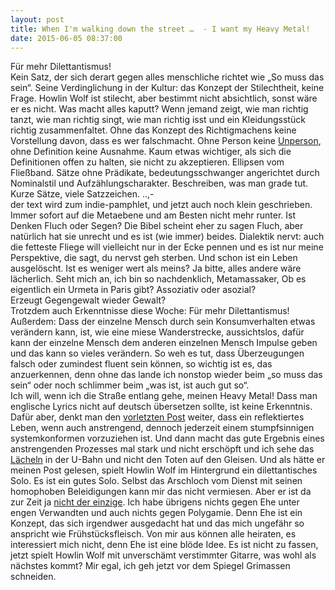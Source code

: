 ```yaml
---
layout: post
title: When I'm walking down the street …  - I want my Heavy Metal!
date: 2015-06-05 08:37:00
---
```


Für mehr Dilettantismus!<br>
Kein Satz, der sich derart gegen alles menschliche richtet wie „So muss das sein“. Seine Verdinglichung in der Kultur: das Konzept der Stilechtheit, keine Frage. Howlin Wolf ist stilecht, aber bestimmt nicht absichtlich, sonst wäre er es nicht. Was macht alles kaputt? Wenn jemand zeigt, wie man richtig tanzt, wie man richtig singt, wie man richtig isst und ein Kleidungsstück richtig zusammenfaltet. Ohne das Konzept des Richtigmachens keine Vorstellung davon, dass es wer falschmacht. Ohne Person keine [Unperson](https://www.heise.de/tp/features/Kriege-Kriegsverbrechen-und-Propaganda-3493688.html), ohne Definition keine Ausnahme. Kaum etwas wichtiger, als sich die Definitionen offen zu halten, sie nicht zu akzeptieren. Ellipsen vom Fließband. Sätze ohne Prädikate, bedeutungsschwanger angerichtet durch Nominalstil und Aufzählungscharakter. Beschreiben, was man grade tut. Kurze Sätze, viele Satzzeichen. ..,-<br> der text wird zum indie-pamphlet, und jetzt auch noch klein geschrieben. Immer sofort auf die Metaebene und am Besten nicht mehr runter. Ist Denken Fluch oder Segen? Die Bibel scheint eher zu sagen Fluch, aber natürlich hat sie unrecht und es ist (wie immer) beides. Dialektik nervt: auch die fetteste Fliege will vielleicht nur in der Ecke pennen und es ist nur meine Perspektive, die sagt, du nervst geh sterben. Und schon ist ein Leben ausgelöscht. Ist es weniger wert als meins? Ja bitte, alles andere wäre lächerlich. Seht mich an, ich bin so nachdenklich, Metamassaker, Ob es eigentlich ein Urmeta in Paris gibt? Assoziativ oder asozial? <br> Erzeugt Gegengewalt wieder Gewalt?<br>
Trotzdem auch Erkenntnisse diese Woche: Für mehr Dilettantismus!<br> Außerdem: Dass der einzelne Mensch durch sein Konsumverhalten etwas verändern kann, ist, wie eine miese Wanderstrecke, aussichtslos, dafür kann der einzelne Mensch dem anderen einzelnen Mensch Impulse geben und das kann so vieles verändern. So weh es tut, dass Überzeugungen falsch oder zumindest fluent sein können, so wichtig ist es, das anzuerkennen, denn ohne das lande ich nonstop wieder beim „so muss das sein“ oder noch schlimmer beim „was ist, ist auch gut so“. <br>
Ich will, wenn ich die Straße entlang gehe, meinen Heavy Metal! Dass man englische Lyrics nicht auf deutsch übersetzen sollte, ist keine Erkenntnis. Dafür aber, denkt man den [vorletzten Post](http://grillmoebel.github.io/2015/05/13/fiftyfirst-post/) weiter, dass ein reflektiertes Leben, wenn auch anstrengend, dennoch jederzeit einem stumpfsinnigen systemkonformen vorzuziehen ist. Und dann macht das gute Ergebnis eines anstrengenden Prozesses mal stark und nicht erschöpft und ich sehe das [Lächeln](https://www.youtube.com/watch?v=JnTJ8rqgW1U) in der U-Bahn und nicht den Toten auf den Gleisen. Und als hätte er meinen Post gelesen, spielt Howlin Wolf im Hintergrund ein dilettantisches Solo. Es ist ein gutes Solo. Selbst das Arschloch vom Dienst mit seinen homophoben Beleidigungen kann mir das nicht vermiesen. Aber er ist da zur Zeit ja [nicht der einzige](https://www.sueddeutsche.de/politik/cdu-ministerpraesidentin-kramp-karrenbauer-vergleicht-homo-ehe-mit-inzest-und-polygamie-1.2505351). Ich habe übrigens nichts gegen Ehe unter engen Verwandten und auch nichts gegen Polygamie. Denn Ehe ist ein Konzept, das sich irgendwer ausgedacht hat und das  mich ungefähr so anspricht wie Frühstücksfleisch. Von mir aus können alle heiraten, es interessiert mich nicht, denn Ehe ist eine blöde Idee. Es ist nicht zu fassen, jetzt spielt Howlin Wolf mit unverschämt verstimmter Gitarre, was wohl als nächstes kommt? Mir egal, ich geh jetzt vor dem Spiegel Grimassen schneiden. 
